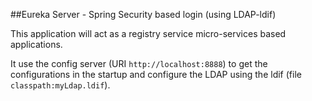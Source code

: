 ##Eureka Server - Spring Security based login (using LDAP-ldif)

This application will act as a registry service micro-services based applications.

It use the config server (URI `http://localhost:8888`) to get the configurations in the startup and configure the LDAP using the ldif (file `classpath:myLdap.ldif`).